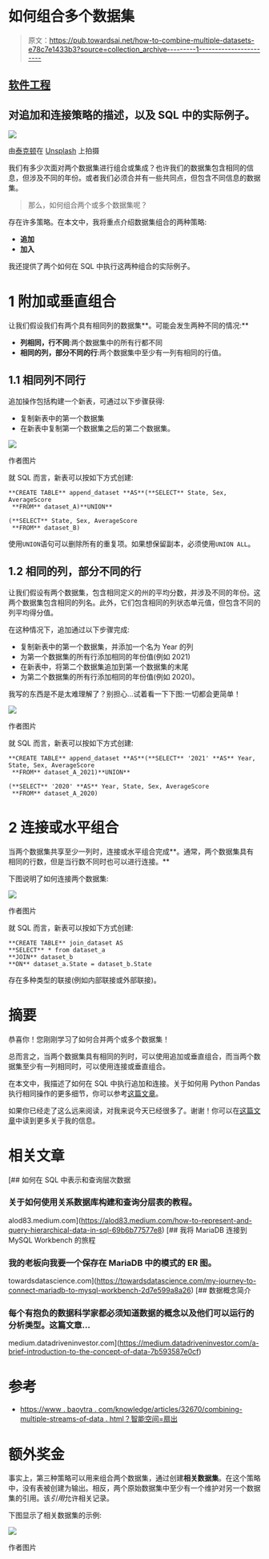 # 如何组合多个数据集

> 原文：<https://pub.towardsai.net/how-to-combine-multiple-datasets-e78c7e1433b3?source=collection_archive---------1----------------------->

## [软件工程](https://towardsai.net/p/category/software-engineering)

## 对追加和连接策略的描述，以及 SQL 中的实际例子。

![](img/73f143e8f09a53c9faae3fdf41b09132.png)

由[泰克顿](https://unsplash.com/@tekton_tools?utm_source=medium&utm_medium=referral)在 [Unsplash](https://unsplash.com?utm_source=medium&utm_medium=referral) 上拍摄

我们有多少次面对两个数据集进行组合或集成？也许我们的数据集包含相同的信息，但涉及不同的年份。或者我们必须合并有一些共同点，但包含不同信息的数据集。

> 那么，如何组合两个或多个数据集呢？

存在许多策略。在本文中，我将重点介绍数据集组合的两种策略:

*   **追加**
*   **加入**

我还提供了两个如何在 SQL 中执行这两种组合的实际例子。

# 1 附加或垂直组合

让我们假设我们有两个具有相同列的数据集**。可能会发生两种不同的情况:**

*   **列相同，行不同**:两个数据集中的所有行都不同
*   **相同的列，部分不同的行**:两个数据集中至少有一列有相同的行值。

## 1.1 相同列不同行

追加操作包括构建一个新表，可通过以下步骤获得:

*   复制新表中的第一个数据集
*   在新表中复制第一个数据集之后的第二个数据集。

![](img/7e4ba3d79e67b42b2121f627c2028e9a.png)

作者图片

就 SQL 而言，新表可以按如下方式创建:

```
**CREATE TABLE** append_dataset **AS**(**SELECT** State, Sex, AverageScore 
 **FROM** dataset_A)**UNION**

(**SELECT** State, Sex, AverageScore
 **FROM** dataset_B)
```

使用`UNION`语句可以删除所有的重复项。如果想保留副本，必须使用`UNION ALL`。

## 1.2 相同的列，部分不同的行

让我们假设有两个数据集，包含相同定义的州的平均分数，并涉及不同的年份。这两个数据集包含相同的列名。此外，它们包含相同的列状态单元值，但包含不同的列平均得分值。

在这种情况下，追加通过以下步骤完成:

*   复制新表中的第一个数据集，并添加一个名为 Year 的列
*   为第一个数据集的所有行添加相同的年份值(例如 2021)
*   在新表中，将第二个数据集追加到第一个数据集的末尾
*   为第二个数据集的所有行添加相同的年份值(例如 2020)。

我写的东西是不是太难理解了？别担心...试着看一下下图:一切都会更简单！

![](img/f3cb444e9e0bbc23a9c5955ceca1eae3.png)

作者图片

就 SQL 而言，新表可以按如下方式创建:

```
**CREATE TABLE** append_dataset **AS**(**SELECT** '2021' **AS** Year, State, Sex, AverageScore 
 **FROM** dataset_A_2021)**UNION**

(**SELECT** '2020' **AS** Year, State, Sex, AverageScore
 **FROM** dataset_A_2020)
```

# 2 连接或水平组合

当两个数据集共享至少一列时，连接或水平组合完成**。通常，两个数据集具有相同的行数，但是当行数不同时也可以进行连接。**

下图说明了如何连接两个数据集:

![](img/3012f39653a2767914f71b1e10db8a14.png)

作者图片

就 SQL 而言，新表可以按如下方式创建:

```
**CREATE TABLE** join_dataset AS
**SELECT** * from dataset_a 
**JOIN** dataset_b 
**ON** dataset_a.State = dataset_b.State
```

存在多种类型的联接(例如内部联接或外部联接)。

# 摘要

恭喜你！您刚刚学习了如何合并两个或多个数据集！

总而言之，当两个数据集具有相同的列时，可以使用追加或垂直组合，而当两个数据集至少有一列相同时，可以使用连接或垂直组合。

在本文中，我描述了如何在 SQL 中执行追加和连接。关于如何用 Python Pandas 执行相同操作的更多细节，你可以参考[这篇文章](https://jakevdp.github.io/PythonDataScienceHandbook/03.06-concat-and-append.html)。

如果你已经走了这么远来阅读，对我来说今天已经很多了。谢谢！你可以在[这篇文章](https://alod83.medium.com/which-topics-would-you-like-to-read-c68314dc6813)中读到更多关于我的信息。

# 相关文章

[](https://alod83.medium.com/how-to-represent-and-query-hierarchical-data-in-sql-69b6b77577e8) [## 如何在 SQL 中表示和查询层次数据

### 关于如何使用关系数据库构建和查询分层表的教程。

alod83.medium.com](https://alod83.medium.com/how-to-represent-and-query-hierarchical-data-in-sql-69b6b77577e8) [](https://towardsdatascience.com/my-journey-to-connect-mariadb-to-mysql-workbench-2d7e599a8a26) [## 我将 MariaDB 连接到 MySQL Workbench 的旅程

### 我的老板向我要一个保存在 MariaDB 中的模式的 ER 图。

towardsdatascience.com](https://towardsdatascience.com/my-journey-to-connect-mariadb-to-mysql-workbench-2d7e599a8a26) [](https://medium.datadriveninvestor.com/a-brief-introduction-to-the-concept-of-data-7b593587e0cf) [## 数据概念简介

### 每个有抱负的数据科学家都必须知道数据的概念以及他们可以运行的分析类型。这篇文章…

medium.datadriveninvestor.com](https://medium.datadriveninvestor.com/a-brief-introduction-to-the-concept-of-data-7b593587e0cf) 

# 参考

*   [https://www . baoytra . com/knowledge/articles/32670/combining-multiple-streams-of-data . html？智能空间=扇出](https://www.baooytra.com/knowledge/articles/32670/combining-multiple-streams-of-data.html?smartspace=fanouts)

# 额外奖金

事实上，第三种策略可以用来组合两个数据集，通过创建**相关数据集**。在这个策略中，没有表被创建为输出。相反，两个原始数据集中至少有一个维护对另一个数据集的引用。该*引用*允许相关记录。

下图显示了相关数据集的示例:

![](img/0ebca9eecc8e2868a904d94e73ece8c0.png)

作者图片